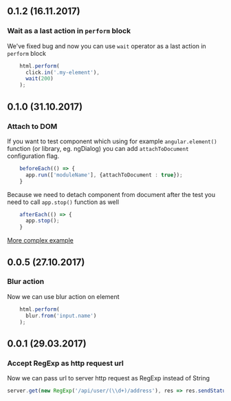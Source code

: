## 0.1.2 (16.11.2017)

### Wait as a last action in `perform` block

We've fixed bug and now you can use `wait` operator as a last action in `perform` block

```typescript
    html.perform(
      click.in('.my-element'),
      wait(200)
    );
```

## 0.1.0 (31.10.2017)

### Attach to DOM

If you want to test component which using for example `angular.element()` function (or library, eg. ngDialog)
you can add `attachToDocument` configuration flag.

```typescript
    beforeEach(() => {
      app.run(['moduleName'], {attachToDocument : true});
    }
```

Because we need to detach component from document after the test you need to call `app.stop()` function as well

```typescript
    afterEach(() => {
      app.stop();
    }
```

[More complex example](https://github.com/Pragmatists/angular-test-runner/blob/master/test/sample-test.js#L242)

## 0.0.5 (27.10.2017)

### Blur action

Now we can use blur action on element

```typescript
    html.perform(
      blur.from('input.name')
    );
```


## 0.0.1 (29.03.2017)

### Accept RegExp as http request url

Now we can pass url to server http request as RegExp instead of String

```typescript
server.get(new RegExp('/api/user/(\\d+)/address'), res => res.sendStatus(200));
```
